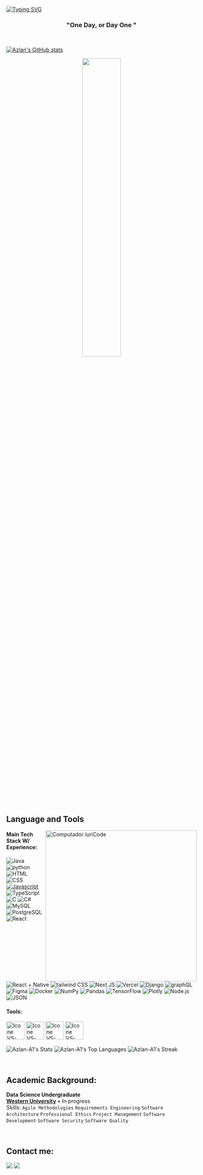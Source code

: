  

<!--
**Azlan-A1/Azlan-A1** is a ✨ _special_ ✨ repository because its `README.md` (this file) appears on your GitHub profile.

Here are some ideas to get you started:

- 🔭 I’m currently working on ...
- 🌱 I’m currently learning ...
- 👯 I’m looking to collaborate on ...
- 🤔 I’m looking for help with ...
- 💬 Ask me about ...
- 📫 How to reach me: ...
- 😄 Pronouns: ...
- ⚡ Fun fact: ...
-->

<a href="https://git.io/typing-svg"><img src="https://readme-typing-svg.demolab.com?font=Fira+Code&size=25&pause=1000&color=23F7AA&random=false&width=435&lines=%3E+%3E+Welcome+to+my+GitHub!;%3E+%3E+My+name+is+Azlan." alt="Typing SVG" /></a>


<h3 align="center">"One Day, or Day One "</h3>


<br>

[![Azlan's GitHub stats](https://github-readme-stats.vercel.app/api?username=Azlan-A1)](https://github.com/Azlan-A1/github-readme-stats)

<div align="center" style="margin-bottom:200px">
 <img width=45% align="center" src="" />
</div>


<br>

## Language and Tools

<img src="https://raw.githubusercontent.com/MicaelliMedeiros/micaellimedeiros/master/image/computer-illustration.png" min-width="400px" max-width="400px" width="400px" align="right" alt="Computador iuriCode">

#### Main Tech Stack W/ Experience:
 ![Java](https://img.shields.io/badge/java-%23ED8B00.svg?style=for-the-badge&logo=openjdk&logoColor=white)
 ![python](https://img.shields.io/badge/Python-3776AB?style=for-the-badge&logo=python&logoColor=ffdd54) 
 ![HTML](https://img.shields.io/badge/HTML5-E34F26?style=for-the-badge&logo=html5&logoColor=white)
 ![CSS](https://img.shields.io/badge/CSS3-1572B6?style=for-the-badge&logo=css3&logoColor=white)
 [![Javascript](https://img.shields.io/badge/javascript-%23323330.svg?style=for-the-badge&logo=javascript&logoColor=%23F7DF1E)](https://javascript.com)
 ![TypeScript](https://img.shields.io/badge/typescript-%23007ACC.svg?style=for-the-badge&logo=typescript&logoColor=white)
 ![C](https://img.shields.io/badge/C-A8B9CC?style=for-the-badge&logo=C&logoColor=white)
 ![C#](https://img.shields.io/badge/C%23-239120?style=for-the-badge&logo=csharp&logoColor=white)
 ![MySQL](https://img.shields.io/badge/MySQL-005C84?style=for-the-badge&logo=mysql&logoColor=white)
![PostgreSQL](https://img.shields.io/badge/PostgreSQL-316192?style=for-the-badge&logo=postgresql&logoColor=white)
![React](https://img.shields.io/badge/React-20232A?style=for-the-badge&logo=react&logoColor=61DAFB)
![React + Native](https://img.shields.io/badge/React_Native-20232A?style=for-the-badge&logo=react&logoColor=61DAFB)
![tailwind CSS](https://img.shields.io/badge/Tailwind_CSS-38B2AC?style=for-the-badge&logo=tailwind-css&logoColor=white)
 ![Next JS](https://img.shields.io/badge/next.js-000000?style=for-the-badge&logo=nextdotjs&logoColor=white)
 ![Vercel](https://img.shields.io/badge/Vercel-000000?style=for-the-badge&logo=vercel&logoColor=white)
 ![Django](https://img.shields.io/badge/Django-092E20?style=for-the-badge&logo=django&logoColor=green)
 ![graphQL](https://img.shields.io/badge/GraphQl-E10098?style=for-the-badge&logo=graphql&logoColor=white)
 ![Figma](https://img.shields.io/badge/figma-%23F24E1E.svg?style=for-the-badge&logo=figma&logoColor=white)
 ![Docker](https://img.shields.io/badge/docker-%230db7ed.svg?style=for-the-badge&logo=docker&logoColor=white)
 ![NumPy](https://img.shields.io/badge/numpy-%23013243.svg?style=for-the-badge&logo=numpy&logoColor=white) 
 ![Pandas](https://img.shields.io/badge/pandas-%23150458.svg?style=for-the-badge&logo=pandas&logoColor=white) 
 ![TensorFlow](https://img.shields.io/badge/TensorFlow-%23FF6F00.svg?style=for-the-badge&logo=TensorFlow&logoColor=white) 
 ![Plotly](https://img.shields.io/badge/Plotly-%233F4F75.svg?style=for-the-badge&logo=plotly&logoColor=white) 
 ![Node.js](https://img.shields.io/badge/Node%20js-339933?style=for-the-badge&logo=nodedotjs&logoColor=white)
 ![JSON](https://img.shields.io/badge/json-5E5C5C?style=for-the-badge&logo=json&logoColor=white)

#### Tools:

  [<img height="48px" width="48px" alt="Icone VS-Code" src="https://skillicons.dev/icons?i=figma"/>](https://www.figma.com/)
  [<img height="48px" width="48px" alt="Icone VS-Code" src="https://skillicons.dev/icons?i=vscode"/>](https://code.visualstudio.com/)
  [<img height="48px" width="48px" alt="Icone VS-Code" src="https://skillicons.dev/icons?i=github"/>](https://github.com/)
  [<img height="48px" width="48px" alt="Icone VS-Code" src="https://skillicons.dev/icons?i=git"/>](https://git-scm.com/)

  ![Azlan-A1's Stats](https://github-readme-stats.vercel.app/api?username=Azlan-A1&theme=vue-dark&show_icons=true&hide_border=true&count_private=true)
![Azlan-A1's Top Languages](https://github-readme-stats.vercel.app/api/top-langs/?username=Azlan-A1&theme=vue-dark&show_icons=true&hide_border=true&layout=compact)
![Azlan-A1's Streak](https://github-readme-streak-stats.herokuapp.com/?user=Azlan-A1&theme=vue-dark&hide_border=true)

<br>

## Academic Background:


**Data Science Undergraduate** \
[**Western University**](https://www.uwo.ca/index.html)  • In progress\
Skills: `Agile Methodologies` `Requirements Engineering` `Software Architecture` `Professional Ethics`
`Project Management` `Software Development` `Software Security` `Software Quality`

<br>

## Contact me:
<div>
<a href = "mailto: aahma232@uwo.ca"><img loading="lazy" src="https://img.shields.io/badge/Gmail-D14836?style=for-the-badge&logo=gmail&logoColor=white" target="_blank"></a>
<a href="https://www.linkedin.com/in/azlan-ahmad-/" target="_blank"><img loading="lazy" src="https://img.shields.io/badge/-LinkedIn-%230077B5?style=for-the-badge&logo=linkedin&logoColor=white" target="_blank"></a> 
</div>

